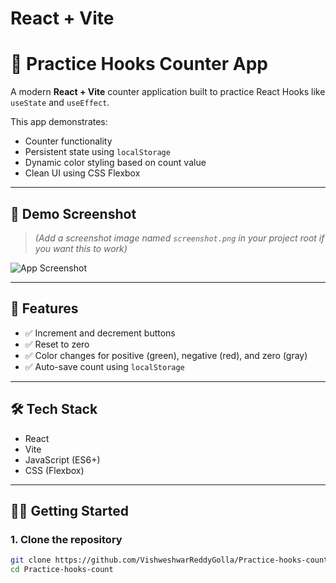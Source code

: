 # React + Vite

# 🧮 Practice Hooks Counter App

A modern **React + Vite** counter application built to practice React Hooks like `useState` and `useEffect`.

This app demonstrates:
- Counter functionality
- Persistent state using `localStorage`
- Dynamic color styling based on count value
- Clean UI using CSS Flexbox

---

## 📸 Demo Screenshot

> _(Add a screenshot image named `screenshot.png` in your project root if you want this to work)_

![App Screenshot](./screenshot.png)

---

## 🚀 Features

- ✅ Increment and decrement buttons
- ✅ Reset to zero
- ✅ Color changes for positive (green), negative (red), and zero (gray)
- ✅ Auto-save count using `localStorage`

---

## 🛠 Tech Stack

- React
- Vite
- JavaScript (ES6+)
- CSS (Flexbox)

---

## 🧑‍💻 Getting Started

### 1. Clone the repository

```bash
git clone https://github.com/VishweshwarReddyGolla/Practice-hooks-count.git
cd Practice-hooks-count
